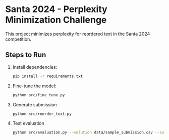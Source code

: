 # Santa 2024 - Perplexity Minimization Challenge

This project minimizes perplexity for reordered text in the Santa 2024 competition.

## Steps to Run
1. Install dependencies:
   ```bash
   pip install -r requirements.txt

2. Fine-tune the model:
   ```bash
   python src/fine_tune.py

4. Generate submission
   ```bash
   python src/reorder_text.py

6. Test evaluation
   ```bash
   python src/evaluation.py --solution data/sample_submission.csv --submission results/submission.csv
